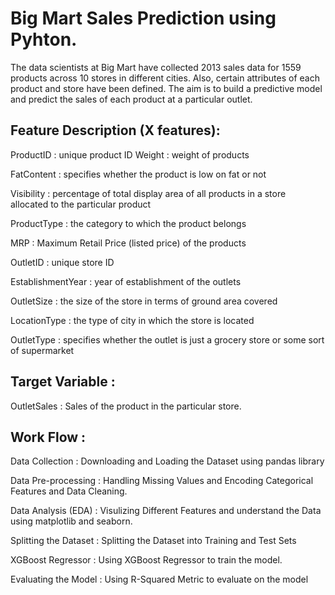 # Big Mart Sales Prediction using Pyhton.

The data scientists at Big Mart have collected 2013 sales data for 1559 products across 10 stores in different cities. Also, certain attributes of each product and store have been defined. The aim is to build a predictive model and predict the sales of each product at a particular outlet.

## Feature Description (X features): 

ProductID : unique product ID
Weight : weight of products

FatContent : specifies whether the product is low on fat or not

Visibility : percentage of total display area of all products in a store allocated to the particular product

ProductType : the category to which the product belongs

MRP : Maximum Retail Price (listed price) of the products

OutletID : unique store ID

EstablishmentYear : year of establishment of the outlets

OutletSize : the size of the store in terms of ground area covered

LocationType : the type of city in which the store is located

OutletType : specifies whether the outlet is just a grocery store or some sort of supermarket

## Target Variable : 

OutletSales : Sales of the product in the particular store.

## Work Flow :

Data Collection : Downloading and Loading the Dataset using pandas library

Data Pre-processing : Handling Missing Values and Encoding Categorical Features and Data Cleaning.

Data Analysis (EDA) : Visulizing Different Features and understand the Data using matplotlib and seaborn.

Splitting the Dataset : Splitting the Dataset into Training and Test Sets

XGBoost Regressor : Using XGBoost Regressor to train the model.

Evaluating the Model : Using R-Squared Metric to evaluate on the model 
